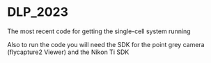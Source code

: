 # DLP_2023
The most recent code for getting the single-cell system running

Also to run the code you will need the SDK for the point grey camera (flycapture2 Viewer) and the Nikon Ti SDK 

